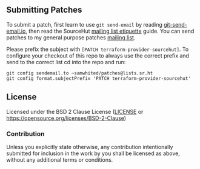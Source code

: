 <!--
    SPDX-FileCopyrightText: 2019 The SourceHut API Contributors

    SPDX-License-Identifier: BSD-2-Clause
-->

## Submitting Patches

To submit a patch, first learn to use `git send-email` by reading
[git-send-email.io], then read the SourceHut [mailing list etiquette] guide.
You can send patches to my general purpose patches [mailing list].

Please prefix the subject with `[PATCH terraform-provider-sourcehut]`.
To configure your checkout of this repo to always use the correct prefix and
send to the correct list cd into the repo and run:

    git config sendemail.to ~samwhited/patches@lists.sr.ht
    git config format.subjectPrefix 'PATCH terraform-provider-sourcehut'

[git-send-email.io]: https://git-send-email.io/
[mailing list etiquette]: https://man.sr.ht/lists.sr.ht/etiquette.md
[mailing list]: https://lists.sr.ht/~samwhited/patches


## License

Licensed under the BSD 2 Clause License ([LICENSE] or
https://opensource.org/licenses/BSD-2-Clause)

[LICENSE]: https://git.sr.ht/~samwhited/terraform-provider-sourcehut/tree/master/LICENSE.md


### Contribution

Unless you explicitly state otherwise, any contribution intentionally submitted
for inclusion in the work by you shall be licensed as above, without any
additional terms or conditions.
